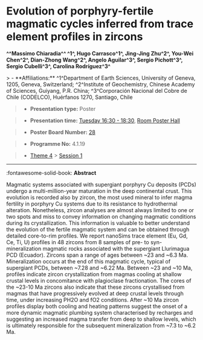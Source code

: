 # Evolution of porphyry-fertile magmatic cycles inferred from trace element profiles in zircons

**^^Massimo Chiaradia^^ ^1^, Hugo Carrasco^1^, Jing-Jing Zhu^2^, You-Wei Chen^2^, Dian-Zhong Wang^2^, Angelo Aguilar^3^, Sergio Pichott^3^, Sergio Cubelli^3^, Carolina Rodríguez^3^**

<!-- more -->> - **Affiliations:** ^1^Department of Earth Sciences, University of Geneva, 1205, Geneva, Switzerland; ^2^Institute of Geochemistry, Chinese Academy of Sciences, Guiyang, P.R. China; ^3^Corporación Nacional del Cobre de Chile (CODELCO), Huérfanos 1270, Santiago, Chile 

> - **Presentation type:** Poster

> - **Presentation time:** [Tuesday 16:30 - 18:30](../sessions_comparison.md#__tabbed_2_6), [Room Poster Hall](../maps_venue.md#__tabbed_1_1)

> - **Poster Board Number:** [28](../map_poster_boards.md#tuesday)

> - **Programme No:** 4.1.19

> - [Theme 4](../theme4.md) > [Session 1](../sessions/session-4-1.md)

--- 

:fontawesome-solid-book: **Abstract**

Magmatic systems associated with supergiant porphyry Cu deposits (PCDs) undergo a multi-million-year maturation in the deep continental crust. This evolution is recorded also by zircon, the most used mineral to infer magma fertility in porphyry Cu systems due to its resistance to hydrothermal alteration. Nonetheless, zircon analyses are almost always limited to one or two spots and miss to convey information on changing magmatic conditions during its crystallization. This information is valuable to better understand the evolution of the fertile magmatic system and can be obtained through detailed core-to-rim profiles.
We report nanoSims trace element (Eu, Gd, Ce, Ti, U) profiles in 48 zircons from 8 samples of pre- to syn-mineralization magmatic rocks associated with the supergiant Llurimagua PCD (Ecuador). Zircons span a range of ages between ~23 and ~6.3 Ma. Mineralization occurs at the end of this magmatic cycle, typical of supergiant PCDs, between ~7.28 and ~6.22 Ma.
Between ~23 and ~10 Ma, profiles indicate zircon crystallization from magmas cooling at shallow crustal levels in concomitance with plagioclase fractionation. The cores of the ~23-10 Ma zircons also indicate that these zircons crystallised from magmas that have progressively evolved at deep crustal levels through time, under increasing PH2O and fO2 conditions. After ~10 Ma zircon profiles display both cooling and heating patterns suggest the onset of a more dynamic magmatic plumbing system characterised by recharges and suggesting an increased magma transfer from deep to shallow levels, which is ultimately responsible for the subsequent mineralization from ~7.3 to ~6.2 Ma.


